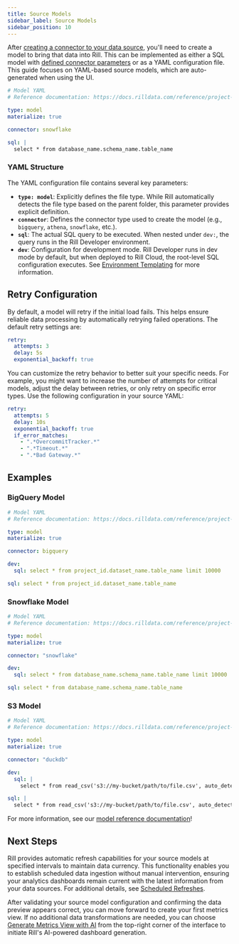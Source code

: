 ```yaml
---
title: Source Models
sidebar_label: Source Models
sidebar_position: 10
---
```


After [creating a connector to your data source](/build/connectors/data-source), you'll need to create a model to bring that data into Rill. This can be implemented as either a SQL model with [defined connector parameters](/build/models/sql-models#specifying-the-data-source-connector) or as a YAML configuration file. This guide focuses on YAML-based source models, which are auto-generated when using the UI.

```yaml
# Model YAML
# Reference documentation: https://docs.rilldata.com/reference/project-files/models

type: model
materialize: true

connector: snowflake

sql: |
  select * from database_name.schema_name.table_name
```

### YAML Structure

The YAML configuration file contains several key parameters:

- **`type: model`**: Explicitly defines the file type. While Rill automatically detects the file type based on the parent folder, this parameter provides explicit definition.
- **`connector`**: Defines the connector type used to create the model (e.g., `bigquery`, `athena`, `snowflake`, etc.).
- **`sql`**: The actual SQL query to be executed. When nested under `dev:`, the query runs in the Rill Developer environment.
- **`dev`**: Configuration for development mode. Rill Developer runs in dev mode by default, but when deployed to Rill Cloud, the root-level SQL configuration executes. See [Environment Templating](/build/models/templating) for more information.


## Retry Configuration

By default, a model will retry if the initial load fails. This helps ensure reliable data processing by automatically retrying failed operations. The default retry settings are:

```yaml
retry:
  attempts: 3 
  delay: 5s
  exponential_backoff: true
```

You can customize the retry behavior to better suit your specific needs. For example, you might want to increase the number of attempts for critical models, adjust the delay between retries, or only retry on specific error types. Use the following configuration in your source YAML:

```yaml
retry:
  attempts: 5
  delay: 10s
  exponential_backoff: true
  if_error_matches:
    - ".*OvercommitTracker.*"
    - ".*Timeout.*"
    - ".*Bad Gateway.*"
```


## Examples

### BigQuery Model
```yaml
# Model YAML
# Reference documentation: https://docs.rilldata.com/reference/project-files/models

type: model
materialize: true

connector: bigquery

dev:
  sql: select * from project_id.dataset_name.table_name limit 10000

sql: select * from project_id.dataset_name.table_name

```

### Snowflake Model
```yaml
# Model YAML
# Reference documentation: https://docs.rilldata.com/reference/project-files/models

type: model
materialize: true

connector: "snowflake"

dev:
  sql: select * from database_name.schema_name.table_name limit 10000

sql: select * from database_name.schema_name.table_name

```


### S3 Model
```yaml
# Model YAML
# Reference documentation: https://docs.rilldata.com/reference/project-files/models

type: model
materialize: true

connector: "duckdb"

dev:
  sql: |
    select * from read_csv('s3://my-bucket/path/to/file.csv', auto_detect=true, ignore_errors=1, header=true) limit 10000

sql: |
  select * from read_csv('s3://my-bucket/path/to/file.csv', auto_detect=true, ignore_errors=1, header=true)
```

For more information, see our [model reference documentation](/reference/project-files/models)!

## Next Steps

Rill provides automatic refresh capabilities for your source models at specified intervals to maintain data currency. This functionality enables you to establish scheduled data ingestion without manual intervention, ensuring your analytics dashboards remain current with the latest information from your data sources. For additional details, see [Scheduled Refreshes](/build/models/data-refresh).

After validating your source model configuration and confirming the data preview appears correct, you can move forward to create your first metrics view. If no additional data transformations are needed, you can choose [Generate Metrics View with AI](/build/metrics-view) from the top-right corner of the interface to initiate Rill's AI-powered dashboard generation.